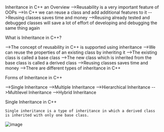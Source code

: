 Inheritance in C++ an Overview
-->Reusability is a very important feature of OOPs
-->In C++ we can reuse a class and add additional features to it
-->Reusing classes saves time and money
-->Reusing already tested and debugged classes will save a lot of effort of developing and debugging the same thing again

What is Inheritance in C++?

-->The concept of reusability in C++ is supported using inheritance
-->We can reuse the properties of an existing class by inheriting it
-->The existing class is called a base class
-->The new class which is inherited from the base class is called a derived class
-->Reusing classes saves time and money
-->There are different types of inheritance in C++

Forms of Inheritance in C++

-->Single Inheritance
-->Multiple Inheritance
-->Hierarchical Inheritance
-->Multilevel Inheritance
-->Hybrid Inheritance

Single Inheritance in C++

	Single inheritance is a type of inheritance in which a derived class is inherited with only one base class.
  ![image](https://user-images.githubusercontent.com/75986201/163672213-fafa0eab-646d-437e-9b46-9d8a578a0013.png)
